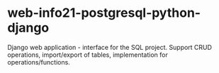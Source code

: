 # web-info21-postgresql-python-django
Django web application - interface for the SQL project. Support CRUD operations, import/export of tables, implementation for operations/functions.
